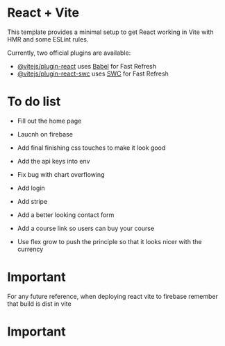 # React + Vite

This template provides a minimal setup to get React working in Vite with HMR and some ESLint rules.

Currently, two official plugins are available:

- [@vitejs/plugin-react](https://github.com/vitejs/vite-plugin-react/blob/main/packages/plugin-react/README.md) uses [Babel](https://babeljs.io/) for Fast Refresh
- [@vitejs/plugin-react-swc](https://github.com/vitejs/vite-plugin-react-swc) uses [SWC](https://swc.rs/) for Fast Refresh

# To do list

- Fill out the home page
- Laucnh on firebase
- Add final finishing css touches to make it look good

- Add the api keys into env
- Fix bug with chart overflowing
- Add login
- Add stripe
- Add a better looking contact form
- Add a course link so users can buy your course
- Use flex grow to push the principle so that it looks nicer with the currency

# Important

For any future reference, when deploying react vite to firebase remember that build is dist in vite

# Important

